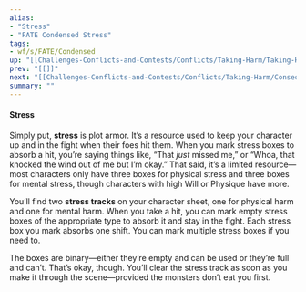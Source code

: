 ```yaml
---
alias:
- "Stress"
- "FATE Condensed Stress"
tags:
- wf/s/FATE/Condensed
up: "[[Challenges-Conflicts-and-Contests/Conflicts/Taking-Harm/Taking-Harm]]"
prev: "[[]]"
next: "[[Challenges-Conflicts-and-Contests/Conflicts/Taking-Harm/Consequences]]"
summary: ""
---
```

#### Stress

Simply put, **stress** is plot armor. It’s a resource used to keep your character up and in the fight when their foes hit them. When you mark stress boxes to absorb a hit, you’re saying things like, “That _just_ missed me,” or “Whoa, that knocked the wind out of me but I’m okay.” That said, it’s a limited resource—most characters only have three boxes for physical stress and three boxes for mental stress, though characters with high Will or Physique have more.

You’ll find two **stress tracks** on your character sheet, one for physical harm and one for mental harm. When you take a hit, you can mark empty stress boxes of the appropriate type to absorb it and stay in the fight. Each stress box you mark absorbs one shift. You can mark multiple stress boxes if you need to.

The boxes are binary—either they’re empty and can be used or they’re full and can’t. That’s okay, though. You’ll clear the stress track as soon as you make it through the scene—provided the monsters don’t eat you first.
